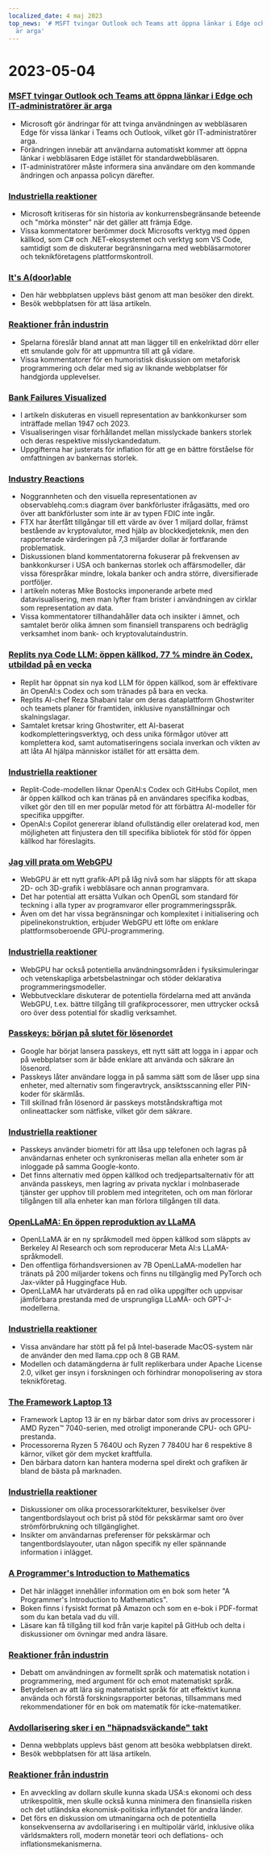 ```yaml
---
localized_date: 4 maj 2023
top_news: '# MSFT tvingar Outlook och Teams att öppna länkar i Edge och IT-administratörer
  är arga'
---
```


# 2023-05-04

### [MSFT tvingar Outlook och Teams att öppna länkar i Edge och IT-administratörer är arga](https://www.theverge.com/2023/5/3/23709297/microsoft-edge-force-outlook-teams-web-links-open)

- Microsoft gör ändringar för att tvinga användningen av webbläsaren Edge för vissa länkar i Teams och Outlook, vilket gör IT-administratörer arga.
- Förändringen innebär att användarna automatiskt kommer att öppna länkar i webbläsaren Edge istället för standardwebbläsaren.
- IT-administratörer måste informera sina användare om den kommande ändringen och anpassa policyn därefter.

### [Industriella reaktioner](http://news.ycombinator.com/item?id=35800158)

- Microsoft kritiseras för sin historia av konkurrensbegränsande beteende och "mörka mönster" när det gäller att främja Edge.
- Vissa kommentatorer berömmer dock Microsofts verktyg med öppen källkod, som C# och .NET-ekosystemet och verktyg som VS Code, samtidigt som de diskuterar begränsningarna med webbläsarmotorer och teknikföretagens plattformskontroll.

### [It's A(door)able](https://ncase.me/door/)

- Den här webbplatsen upplevs bäst genom att man besöker den direkt.
- Besök webbplatsen för att läsa artikeln.

### [Reaktioner från industrin](http://news.ycombinator.com/item?id=35800492)

- Spelarna föreslår bland annat att man lägger till en enkelriktad dörr eller ett smulande golv för att uppmuntra till att gå vidare.
- Vissa kommentatorer för en humoristisk diskussion om metaforisk programmering och delar med sig av liknande webbplatser för handgjorda upplevelser.

### [Bank Failures Visualized](https://observablehq.com/@mbostock/bank-failures)

- I artikeln diskuteras en visuell representation av bankkonkurser som inträffade mellan 1947 och 2023.
- Visualiseringen visar förhållandet mellan misslyckade bankers storlek och deras respektive misslyckandedatum.
- Uppgifterna har justerats för inflation för att ge en bättre förståelse för omfattningen av bankernas storlek.

### [Industry Reactions](http://news.ycombinator.com/item?id=35795975)

- Noggrannheten och den visuella representationen av observablehq.com:s diagram över bankförluster ifrågasätts, med oro över att bankförluster som inte är av typen FDIC inte ingår.
- FTX har återfått tillgångar till ett värde av över 1 miljard dollar, främst bestående av kryptovalutor, med hjälp av blockkedjeteknik, men den rapporterade värderingen på 7,3 miljarder dollar är fortfarande problematisk.
- Diskussionen bland kommentatorerna fokuserar på frekvensen av bankkonkurser i USA och bankernas storlek och affärsmodeller, där vissa förespråkar mindre, lokala banker och andra större, diversifierade portföljer.
- I artikeln noteras Mike Bostocks imponerande arbete med datavisualisering, men man lyfter fram brister i användningen av cirklar som representation av data.
- Vissa kommentatorer tillhandahåller data och insikter i ämnet, och samtalet berör olika ämnen som finansiell transparens och bedräglig verksamhet inom bank- och kryptovalutaindustrin.

### [Replits nya Code LLM: öppen källkod, 77 % mindre än Codex, utbildad på en vecka](https://www.latent.space/p/reza-shabani#details)

- Replit har öppnat sin nya kod LLM för öppen källkod, som är effektivare än OpenAI:s Codex och som tränades på bara en vecka.
- Replits AI-chef Reza Shabani talar om deras dataplattform Ghostwriter och teamets planer för framtiden, inklusive nyanställningar och skalningslagar.
- Samtalet kretsar kring Ghostwriter, ett AI-baserat kodkompletteringsverktyg, och dess unika förmågor utöver att komplettera kod, samt automatiseringens sociala inverkan och vikten av att låta AI hjälpa människor istället för att ersätta dem.

### [Industriella reaktioner](http://news.ycombinator.com/item?id=35803435)

- Replit-Code-modellen liknar OpenAI:s Codex och GitHubs Copilot, men är öppen källkod och kan tränas på en användares specifika kodbas, vilket gör den till en mer populär metod för att förbättra AI-modeller för specifika uppgifter.
- OpenAI:s Copilot genererar ibland ofullständig eller orelaterad kod, men möjligheten att finjustera den till specifika bibliotek för stöd för öppen källkod har föreslagits.

### [Jag vill prata om WebGPU](https://cohost.org/mcc/post/1406157-i-want-to-talk-about-webgpu)

- WebGPU är ett nytt grafik-API på låg nivå som har släppts för att skapa 2D- och 3D-grafik i webbläsare och annan programvara.
- Det har potential att ersätta Vulkan och OpenGL som standard för teckning i alla typer av programvaror eller programmeringsspråk.
- Även om det har vissa begränsningar och komplexitet i initialisering och pipelinekonstruktion, erbjuder WebGPU ett löfte om enklare plattformsoberoende GPU-programmering.

### [Industriella reaktioner](http://news.ycombinator.com/item?id=35800988)

- WebGPU har också potentiella användningsområden i fysiksimuleringar och vetenskapliga arbetsbelastningar och stöder deklarativa programmeringsmodeller.
- Webbutvecklare diskuterar de potentiella fördelarna med att använda WebGPU, t.ex. bättre tillgång till grafikprocessorer, men uttrycker också oro över dess potential för skadlig verksamhet.

### [Passkeys: början på slutet för lösenordet](https://blog.google/technology/safety-security/the-beginning-of-the-end-of-the-password/)

- Google har börjat lansera passkeys, ett nytt sätt att logga in i appar och på webbplatser som är både enklare att använda och säkrare än lösenord.
- Passkeys låter användare logga in på samma sätt som de låser upp sina enheter, med alternativ som fingeravtryck, ansiktsscanning eller PIN-koder för skärmlås.
- Till skillnad från lösenord är passkeys motståndskraftiga mot onlineattacker som nätfiske, vilket gör dem säkrare.

### [Industriella reaktioner](http://news.ycombinator.com/item?id=35801392)

- Passkeys använder biometri för att låsa upp telefonen och lagras på användarnas enheter och synkroniseras mellan alla enheter som är inloggade på samma Google-konto.
- Det finns alternativ med öppen källkod och tredjepartsalternativ för att använda passkeys, men lagring av privata nycklar i molnbaserade tjänster ger upphov till problem med integriteten, och om man förlorar tillgången till alla enheter kan man förlora tillgången till data.

### [OpenLLaMA: En öppen reproduktion av LLaMA](https://github.com/openlm-research/open_llama)

- OpenLLaMA är en ny språkmodell med öppen källkod som släppts av Berkeley AI Research och som reproducerar Meta AI:s LLaMA-språkmodell.
- Den offentliga förhandsversionen av 7B OpenLLaMA-modellen har tränats på 200 miljarder tokens och finns nu tillgänglig med PyTorch och Jax-vikter på Huggingface Hub.
- OpenLLaMA har utvärderats på en rad olika uppgifter och uppvisar jämförbara prestanda med de ursprungliga LLaMA- och GPT-J-modellerna.

### [Industriella reaktioner](http://news.ycombinator.com/item?id=35798888)

- Vissa användare har stött på fel på Intel-baserade MacOS-system när de använder den med llama.cpp och 8 GB RAM.
- Modellen och datamängderna är fullt replikerbara under Apache License 2.0, vilket ger insyn i forskningen och förhindrar monopolisering av stora teknikföretag.

### [The Framework Laptop 13](https://frame.work/blog/announcing-the-framework-laptop-13-powered-by-amd-ryzen)

- Framework Laptop 13 är en ny bärbar dator som drivs av processorer i AMD Ryzen™ 7040-serien, med otroligt imponerande CPU- och GPU-prestanda.
- Processorerna Ryzen 5 7640U och Ryzen 7 7840U har 6 respektive 8 kärnor, vilket gör dem mycket kraftfulla.
- Den bärbara datorn kan hantera moderna spel direkt och grafiken är bland de bästa på marknaden.

### [Industriella reaktioner](http://news.ycombinator.com/item?id=35802210)

- Diskussioner om olika processorarkitekturer, besvikelser över tangentbordslayout och brist på stöd för pekskärmar samt oro över strömförbrukning och tillgänglighet.
- Insikter om användarnas preferenser för pekskärmar och tangentbordslayouter, utan någon specifik ny eller spännande information i inlägget.

### [A Programmer's Introduction to Mathematics](https://pimbook.org)

- Det här inlägget innehåller information om en bok som heter "A Programmer's Introduction to Mathematics".
- Boken finns i fysiskt format på Amazon och som en e-bok i PDF-format som du kan betala vad du vill.
- Läsare kan få tillgång till kod från varje kapitel på GitHub och delta i diskussioner om övningar med andra läsare.

### [Reaktioner från industrin](http://news.ycombinator.com/item?id=35800136)

- Debatt om användningen av formellt språk och matematisk notation i programmering, med argument för och emot matematiskt språk.
- Betydelsen av att lära sig matematiskt språk för att effektivt kunna använda och förstå forskningsrapporter betonas, tillsammans med rekommendationer för en bok om matematik för icke-matematiker.

### [Avdollarisering sker i en "häpnadsväckande" takt](https://www.bloomberg.com/news/articles/2023-04-18/de-dollarization-is-happening-at-a-stunning-pace-jen-says)

- Denna webbplats upplevs bäst genom att besöka webbplatsen direkt.
- Besök webbplatsen för att läsa artikeln.

### [Reaktioner från industrin](http://news.ycombinator.com/item?id=35796915)

- En avveckling av dollarn skulle kunna skada USA:s ekonomi och dess utrikespolitik, men skulle också kunna minimera den finansiella risken och det utländska ekonomisk-politiska inflytandet för andra länder.
- Det förs en diskussion om utmaningarna och de potentiella konsekvenserna av avdollarisering i en multipolär värld, inklusive olika världsmakters roll, modern monetär teori och deflations- och inflationsmekanismerna.
